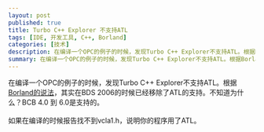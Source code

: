 ```yaml
---
layout: post
published: true
title: Turbo C++ Explorer 不支持ATL
tags: [IDE, 开发工具, C++, Borland]
categories: [技术]
description: 在编译一个OPC的例子的时候，发现Turbo C++ Explorer不支持ATL。根据Borland的说法，其实在BDS 2006的时候已经移除了ATL的支持。不知道为什么？BCB 4.0 到 6.0是支持的。如果在编译的时候报告找不到vcla1.h，说明你的程序用了ATL。
summary: 在编译一个OPC的例子的时候，发现Turbo C++ Explorer不支持ATL。根据Borland的说法，其实在BDS 2006的时候已经移除了ATL的支持。不知道为什么？BCB 4.0 到 6.0是支持的。如果在编译的时候报告找不到vcla1.h，说明你的程序用了ATL。
---
```

在编译一个OPC的例子的时候，发现Turbo C++ Explorer不支持ATL。根据[Borland的说法](http://qc.borland.com/wc/qcmain.aspx?rc=43673)，其实在BDS 2006的时候已经移除了ATL的支持。不知道为什么？BCB 4.0 到 6.0是支持的。<br /><br />如果在编译的时候报告找不到vcla1.h，说明你的程序用了ATL。
